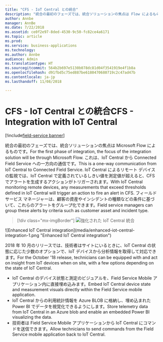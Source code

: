 ```yaml
---
title: "CFS - IoT Central との統合"
description: "統合の最初のフェーズでは、統合ソリューションの焦点は Flow によるものです。"
author: Annbe
manager: AnnBe
ms.date: 7/22/2018
ms.assetid: ce0f2e97-8ded-4530-9c50-fc82ce4a6171
ms.topic: article
ms.prod: 
ms.service: business-applications
ms.technology: 
ms.author: Annbe
audience: Admin
ms.translationtype: HT
ms.sourcegitcommit: 564b2b697e5130b078dc81d04f3541919e4f1b8a
ms.openlocfilehash: d91fbd5c75ed887be6180470680719c2c47ad47b
ms.contentlocale: ja-jp
ms.lasthandoff: 11/08/2018

---
```

#  <a name="cfs---integration-with-iot-central"></a><span data-ttu-id="d93ff-103">CFS - IoT Central との統合</span><span class="sxs-lookup"><span data-stu-id="d93ff-103">CFS - Integration with IoT Central</span></span>

[!include[field-service banner](../../../includes/field-service.md)]




<span data-ttu-id="d93ff-104">統合の最初のフェーズでは、統合ソリューションの焦点は Microsoft Flow によるものです。</span><span class="sxs-lookup"><span data-stu-id="d93ff-104">For the first phase of integration, the focus of the integration solution will be through Microsoft Flow.</span></span> <span data-ttu-id="d93ff-105">これは、IoT Central から Connected Field Service への一方向の通信です。</span><span class="sxs-lookup"><span data-stu-id="d93ff-105">This is a one-way communication from IoT Central to Connected Field Service.</span></span> <span data-ttu-id="d93ff-106">IoT Central によるリモート デバイスの監視では、IoT Central で定義されているしきい値を測定値が超えると、CFS でアラートを生成するアクションがトリガーされます。</span><span class="sxs-lookup"><span data-stu-id="d93ff-106">With IoT Central monitoring remote devices, any measurements that exceed thresholds defined in IoT Central will trigger an action to fire an alert in CFS.</span></span> <span data-ttu-id="d93ff-107">フィールド サービス マネージャーは、顧客の資産やインシデントの種類などの条件に基づいて、これらのアラートをグループ化できます。</span><span class="sxs-lookup"><span data-stu-id="d93ff-107">Field service managers can group these alerts by criteria such as customer asset and incident type.</span></span>

> [!div class="mx-imgBorder"]
> <span data-ttu-id="d93ff-108">![強化された IoT Central 統合](media/enhanced-iot-central-integration-1.png "強化された IoT Central 統合")
<!-- picture --></span><span class="sxs-lookup"><span data-stu-id="d93ff-108">![Enhanced IoT Central integration](media/enhanced-iot-central-integration-1.png "Enhanced IoT Central integration")
<!-- picture --></span></span>


<span data-ttu-id="d93ff-109">2018 年 10 月のリリースでは、技術者はサイトにいるときに、IoT Central の状態に応じた少数のオプションで、IoT デバイスから分析情報を取得して対応できます。</span><span class="sxs-lookup"><span data-stu-id="d93ff-109">For the October '18 release, technicians can be equipped with and act on insight from IoT devices when on site, with a few options depending on the state of IoT Central.</span></span>

-   <span data-ttu-id="d93ff-110">IoT Central のデバイス状態と測定のビジュアルを、Field Service Mobile アプリケーション内に直接埋め込みます。</span><span class="sxs-lookup"><span data-stu-id="d93ff-110">Embed IoT Central device state and measurement visuals directly within the Field Service mobile application.</span></span>
-   <span data-ttu-id="d93ff-111">IoT Central からの利用統計情報を Azure BLOB に格納し、埋め込まれた Power BI でデータを視覚化できるようにします。</span><span class="sxs-lookup"><span data-stu-id="d93ff-111">Store telemetry data from IoT Central in an Azure blob and enable an embedded Power BI visualizing the data.</span></span>
-   <span data-ttu-id="d93ff-112">技術者は Field Service Mobile アプリケーションから IoT Central にコマンドを送信できます。</span><span class="sxs-lookup"><span data-stu-id="d93ff-112">Allow technicians to send commands from the Field Service mobile application back to IoT Central.</span></span>

